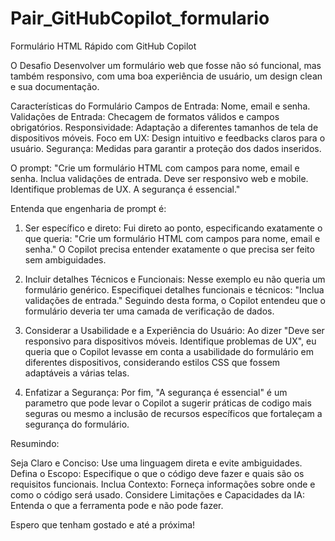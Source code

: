 # Pair_GitHubCopilot_formulario
 Formulário HTML Rápido com GitHub Copilot

O Desafio
Desenvolver um formulário web que fosse não só funcional, mas também responsivo, com uma boa experiência de usuário, um design clean e sua documentação. 

Características do Formulário
Campos de Entrada: Nome, email e senha.
Validações de Entrada: Checagem de formatos válidos e campos obrigatórios.
Responsividade: Adaptação a diferentes tamanhos de tela de dispositivos móveis.
Foco em UX: Design intuitivo e feedbacks claros para o usuário.
Segurança: Medidas para garantir a proteção dos dados inseridos.

O prompt: 
 "Crie um formulário HTML com campos para nome, email e senha. Inclua validações de entrada. Deve ser responsivo web e mobile. Identifique problemas de UX. A segurança é essencial."

Entenda que engenharia de prompt é:

1. Ser específico e direto:
Fui direto ao ponto, especificando exatamente o que queria: "Crie um formulário HTML com campos para nome, email e senha." O Copilot precisa entender exatamente o que precisa ser feito sem ambiguidades.

2. Incluir detalhes Técnicos e Funcionais:
Nesse exemplo eu não queria um formulário genérico. Especifiquei detalhes funcionais e técnicos: "Inclua validações de entrada." Seguindo desta forma, o Copilot entendeu que o formulário deveria ter uma camada de verificação de dados.

3. Considerar a Usabilidade e a Experiência do Usuário:
Ao dizer "Deve ser responsivo para dispositivos móveis. Identifique problemas de UX", eu queria que o Copilot levasse em conta a usabilidade do formulário em diferentes dispositivos, considerando estilos CSS que fossem adaptáveis a várias telas.

4. Enfatizar a Segurança:
Por fim, "A segurança é essencial" é um parametro que pode levar o Copilot a sugerir práticas de codigo mais seguras ou mesmo a inclusão de recursos específicos que fortaleçam a segurança do formulário.

Resumindo:

Seja Claro e Conciso: Use uma linguagem direta e evite ambiguidades.
Defina o Escopo: Especifique o que o código deve fazer e quais são os requisitos funcionais.
Inclua Contexto: Forneça informações sobre onde e como o código será usado.
Considere Limitações e Capacidades da IA: Entenda o que a ferramenta pode e não pode fazer.

Espero que tenham gostado e até a próxima!
